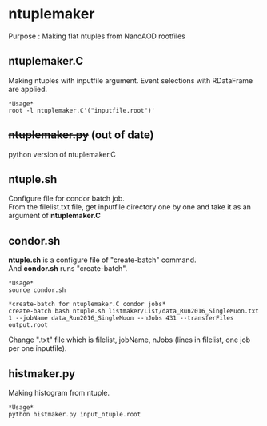 # ntuplemaker
Purpose : Making flat ntuples from NanoAOD rootfiles

## ntuplemaker.C
Making ntuples with inputfile argument. Event selections with RDataFrame are applied.

```
*Usage*
root -l ntuplemaker.C'("inputfile.root")'
```

## ~~ntuplemaker.py~~ (out of date)
python version of ntuplemaker.C

## ntuple.sh
Configure file for condor batch job.   
From the filelist.txt file, get inputfile directory one by one and take it as an argument of **ntuplemaker.C**

## condor.sh
**ntuple.sh** is a configure file of "create-batch" command.   
And **condor.sh** runs "create-batch".
```
*Usage*
source condor.sh

*create-batch for ntuplemaker.C condor jobs*
create-batch bash ntuple.sh listmaker/List/data_Run2016_SingleMuon.txt 1 --jobName data_Run2016_SingleMuon --nJobs 431 --transferFiles output.root
```
Change ".txt" file which is filelist, jobName, nJobs (lines in filelist, one job per one inputfile).

## histmaker.py
Making histogram from ntuple.
```
*Usage*
python histmaker.py input_ntuple.root
```
